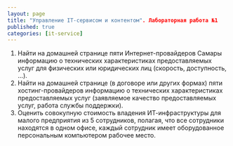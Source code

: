 ```yaml
---
layout: page
title: "Управление IT-сервисом и контентом". Лабораторная работа №1
published: true
categories: [it-service]
---
```


1. Найти на домашней странице пяти Интернет-провайдеров Самары информацию о технических характеристиках предоставляемых услуг для физических или юридических лиц (скорость, доступность, …).
2. Найти на домашней странице (в договоре или других формах) пяти хостинг-провайдеров информацию о технических характеристиках предоставляемых услуг (заявляемое качество предоставляемых услуг, работа службы поддержки).
3. Оценить совокупную стоимость владения ИТ-инфраструктуры для малого предприятия из 5 сотрудников, полагая, что все сотрудники находятся в одном офисе, каждый сотрудник имеет оборудованное персональным компьютером рабочее место.



